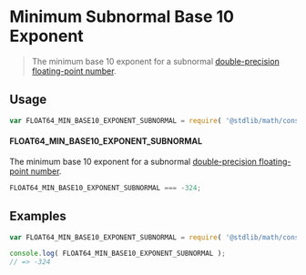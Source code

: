 # Minimum Subnormal Base 10 Exponent

> The minimum base 10 exponent for a subnormal [double-precision floating-point number][ieee754].

<section class="usage">

## Usage

``` javascript
var FLOAT64_MIN_BASE10_EXPONENT_SUBNORMAL = require( '@stdlib/math/constants/float64-min-base10-exponent-subnormal' );
```

#### FLOAT64_MIN_BASE10_EXPONENT_SUBNORMAL

The minimum base 10 exponent for a subnormal [double-precision floating-point number][ieee754].

``` javascript
FLOAT64_MIN_BASE10_EXPONENT_SUBNORMAL === -324;
```

<!-- </usage> -->


<section class="examples">

## Examples

<!-- TODO: better example -->

``` javascript
var FLOAT64_MIN_BASE10_EXPONENT_SUBNORMAL = require( '@stdlib/math/constants/float64-min-base10-exponent-subnormal' );

console.log( FLOAT64_MIN_BASE10_EXPONENT_SUBNORMAL );
// => -324
```

<!-- </examples> -->


<section class="links">

[ieee754]: https://en.wikipedia.org/wiki/IEEE_754-1985

<!-- </links> -->
